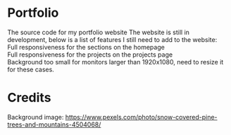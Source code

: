 # Portfolio
The source code for my portfolio website
The website is still in development, below is a list of features I still need to add to the website:<br/>
Full responsiveness for the sections on the homepage<br/>
Full responsiveness for the projects on the projects page<br/>
Background too small for monitors larger than 1920x1080, need to resize it for these cases.<br/>
# Credits

Background image: https://www.pexels.com/photo/snow-covered-pine-trees-and-mountains-4504068/
